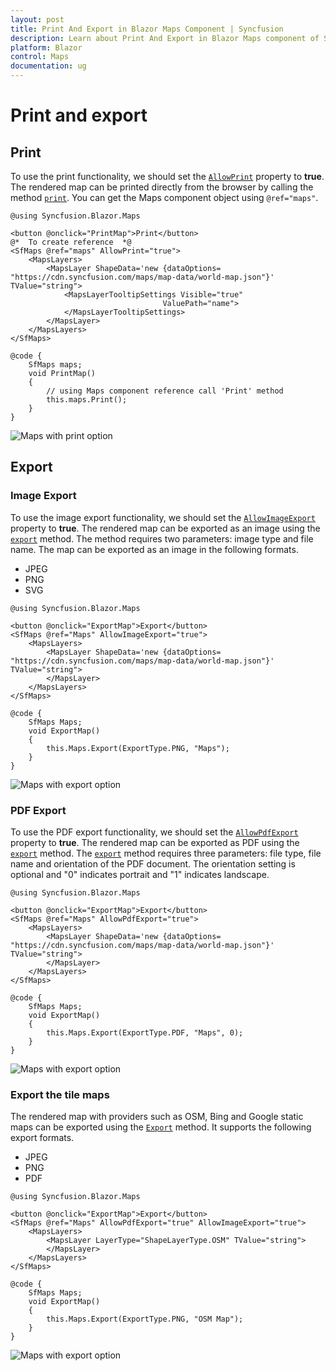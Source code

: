 ```yaml
---
layout: post
title: Print And Export in Blazor Maps Component | Syncfusion 
description: Learn about Print And Export in Blazor Maps component of Syncfusion, and more details.
platform: Blazor
control: Maps
documentation: ug
---
```


# Print and export

## Print

To use the print functionality, we should set the [`AllowPrint`](https://help.syncfusion.com/cr/blazor/Syncfusion.Blazor.Maps.SfMaps.html#Syncfusion_Blazor_Maps_SfMaps_AllowPrint) property to **true**. The rendered map can be printed directly from the browser by calling the method [`print`](https://help.syncfusion.com/cr/blazor/Syncfusion.Blazor.Maps.SfMaps.html#Syncfusion_Blazor_Maps_SfMaps_Print_System_Object_). You can get the Maps component object using `@ref="maps"`.

```cshtml
@using Syncfusion.Blazor.Maps

<button @onclick="PrintMap">Print</button>
@*  To create reference  *@
<SfMaps @ref="maps" AllowPrint="true">
    <MapsLayers>
        <MapsLayer ShapeData='new {dataOptions= "https://cdn.syncfusion.com/maps/map-data/world-map.json"}' TValue="string">
            <MapsLayerTooltipSettings Visible="true"
                                  ValuePath="name">
            </MapsLayerTooltipSettings>
        </MapsLayer>
    </MapsLayers>
</SfMaps>

@code {
    SfMaps maps;
    void PrintMap()
    {
        // using Maps component reference call 'Print' method
        this.maps.Print();
    }
}
```

![Maps with print option](./images/Print/print.png)

## Export

### Image Export

To use the image export functionality, we should set the [`AllowImageExport`](https://help.syncfusion.com/cr/blazor/Syncfusion.Blazor.Maps.SfMaps.html#Syncfusion_Blazor_Maps_SfMaps_AllowImageExport) property to **true**. The rendered map can be exported as an image using the [`export`](https://help.syncfusion.com/cr/blazor/Syncfusion.Blazor.Maps.SfMaps.html#Syncfusion_Blazor_Maps_SfMaps_Export_Syncfusion_Blazor_Maps_ExportType_System_String_System_Object_System_Nullable_System_Boolean__) method. The method requires two parameters: image type and file name. The map can be exported as an image in the following formats.

* JPEG
* PNG
* SVG

```cshtml
@using Syncfusion.Blazor.Maps

<button @onclick="ExportMap">Export</button>
<SfMaps @ref="Maps" AllowImageExport="true">
    <MapsLayers>
        <MapsLayer ShapeData='new {dataOptions= "https://cdn.syncfusion.com/maps/map-data/world-map.json"}' TValue="string">
        </MapsLayer>
    </MapsLayers>
</SfMaps>

@code {
    SfMaps Maps;
    void ExportMap()
    {
        this.Maps.Export(ExportType.PNG, "Maps");
    }
}
```

![Maps with export option](./images/Print/export.png)

### PDF Export

To use the PDF export functionality, we should set the [`AllowPdfExport`](https://help.syncfusion.com/cr/blazor/Syncfusion.Blazor.Maps.SfMaps.html#Syncfusion_Blazor_Maps_SfMaps_AllowPdfExport) property to **true**. The rendered map can be exported as PDF using the [`export`](https://help.syncfusion.com/cr/blazor/Syncfusion.Blazor.Maps.SfMaps.html#Syncfusion_Blazor_Maps_SfMaps_Export_Syncfusion_Blazor_Maps_ExportType_System_String_System_Object_System_Nullable_System_Boolean__) method. The [`export`](https://help.syncfusion.com/cr/blazor/Syncfusion.Blazor.Maps.SfMaps.html#Syncfusion_Blazor_Maps_SfMaps_Export_Syncfusion_Blazor_Maps_ExportType_System_String_System_Object_System_Nullable_System_Boolean__) method requires three parameters: file type, file name and orientation of the PDF document. The orientation setting is optional and "0" indicates portrait and "1" indicates landscape.

```cshtml
@using Syncfusion.Blazor.Maps

<button @onclick="ExportMap">Export</button>
<SfMaps @ref="Maps" AllowPdfExport="true">
    <MapsLayers>
        <MapsLayer ShapeData='new {dataOptions= "https://cdn.syncfusion.com/maps/map-data/world-map.json"}' TValue="string">
        </MapsLayer>
    </MapsLayers>
</SfMaps>

@code {
    SfMaps Maps;
    void ExportMap()
    {
        this.Maps.Export(ExportType.PDF, "Maps", 0);
    }
}
```

![Maps with export option](./images/Print/export.png)

### Export the tile maps

The rendered map with providers such as OSM, Bing and Google static maps can be exported using the [`Export`](https://help.syncfusion.com/cr/blazor/Syncfusion.Blazor.Maps.SfMaps.html#Syncfusion_Blazor_Maps_SfMaps_Export_Syncfusion_Blazor_Maps_ExportType_System_String_System_Object_System_Nullable_System_Boolean__) method. It supports the following export formats.

* JPEG
* PNG
* PDF

```cshtml
@using Syncfusion.Blazor.Maps

<button @onclick="ExportMap">Export</button>
<SfMaps @ref="Maps" AllowPdfExport="true" AllowImageExport="true">
    <MapsLayers>
        <MapsLayer LayerType="ShapeLayerType.OSM" TValue="string">
        </MapsLayer>
    </MapsLayers>
</SfMaps>

@code {
    SfMaps Maps;
    void ExportMap()
    {
        this.Maps.Export(ExportType.PNG, "OSM Map");
    }
}
```

![Maps with export option](./images/Print/osm-export.png)
